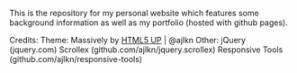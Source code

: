 This is the repository for my personal website which features some background information as well as my portfolio (hosted with github pages).

Credits:
 	Theme: Massively by [HTML5 UP](html5up.net) | @ajlkn
	Other:
		jQuery (jquery.com)
		Scrollex (github.com/ajlkn/jquery.scrollex)
		Responsive Tools (github.com/ajlkn/responsive-tools)
